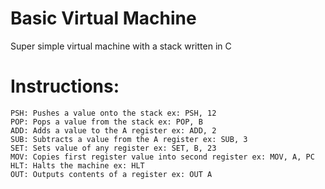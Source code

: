 # Basic Virtual Machine
Super simple virtual machine with a stack written in C

# Instructions:
    PSH: Pushes a value onto the stack ex: PSH, 12
    POP: Pops a value from the stack ex: POP, B
    ADD: Adds a value to the A register ex: ADD, 2
    SUB: Subtracts a value from the A register ex: SUB, 3
    SET: Sets value of any register ex: SET, B, 23
    MOV: Copies first register value into second register ex: MOV, A, PC
    HLT: Halts the machine ex: HLT
    OUT: Outputs contents of a register ex: OUT A
